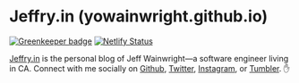 # Jeffry.in (yowainwright.github.io)

[![Greenkeeper badge](https://badges.greenkeeper.io/yowainwright/yowainwright.github.io.svg)](https://greenkeeper.io/)
[![Netlify Status](https://api.netlify.com/api/v1/badges/992cb5d3-e66a-41b4-916d-d4191b486fa7/deploy-status)](https://app.netlify.com/sites/hungry-cray-37388c/deploys)

[Jeffry.in](https://jeffry.in) is the personal blog of Jeff Wainwright—a software engineer living in CA.
Connect with me socially on [Github](https://github.com/yowainwright), [Twitter](https://twitter.com/yowainwright), [Instagram](https://www.instagram.com/yowainwright/), or [Tumbler](http://ratherbe.in/). ✋
